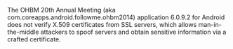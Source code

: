 The OHBM 20th Annual Meeting (aka com.coreapps.android.followme.ohbm2014) application 6.0.9.2 for Android does not verify X.509 certificates from SSL servers, which allows man-in-the-middle attackers to spoof servers and obtain sensitive information via a crafted certificate.
